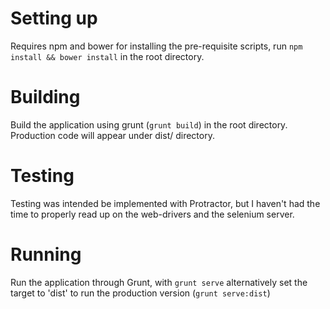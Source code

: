 # Setting up
Requires npm and bower for installing the pre-requisite scripts,
run `npm install && bower install` in the root directory.

# Building
Build the application using grunt (`grunt build`) in the root directory.
Production code will appear under dist/ directory.

# Testing
Testing was intended be implemented with Protractor, but I haven't had the time
to properly read up on the web-drivers and the selenium server.

# Running
Run the application through Grunt, with `grunt serve`
alternatively set the target to 'dist' to run the production version (`grunt serve:dist`)
